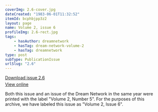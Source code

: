 ```yaml
---
coverImg: 2.6-cover.jpg
dateCreated: "1983-06-01T11:32:52"
itemId: bcphbjpp3z2
layout: page
name: Volume 2, issue 6
profileImg: 2.6-rect.jpg
tags:
    - hasAuthor: dreamnetwork
    - hasTag: dream-network-volume-2
    - hasTag: dreamnetwork
type: post
subType: PublicationIssue
urlSlug: "2.6"
---
```


<p style="margin-block-end: 5px; margin-block-start: 5px;"><a href="../files/pdfs/Volume_2/2.6-Fusion-Volume-2_No-5_-of-The-Dream-Network-Bulletin.pdf" download="">Download issue 2.6</a></p><p style="margin-block-end: 5px; margin-block-start: 5px;"><a href="../files/pdfs/Volume_2/2.6-Fusion-Volume-2_No-5_-of-The-Dream-Network-Bulletin.pdf">View online</a></p>

Both this issue and an issue of the Dream Network in the same year were printed with the label "Volume 2, Number 5". For the purposes of this archive, we have labeled this issue as "Volume 2, Issue 6".
